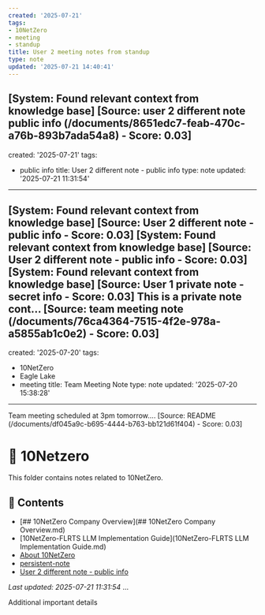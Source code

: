 ```yaml
---
created: '2025-07-21'
tags:
- 10NetZero
- meeting
- standup
title: User 2 meeting notes from standup
type: note
updated: '2025-07-21 14:40:41'
---
```



[System: Found relevant context from knowledge base]
[Source: user 2 different note   public info (/documents/8651edc7-feab-470c-a76b-893b7ada54a8) - Score: 0.03]
---
created: '2025-07-21'
tags:
- public info
title: User 2 different note - public info
type: note
updated: '2025-07-21 11:31:54'
---

[System: Found relevant context from knowledge base]
[Source: User 2 different note - public info - Score: 0.03]
[System: Found relevant context from knowledge base]
[Source: User 2 different note - public info - Score: 0.03]
[System: Found relevant context from knowledge base]
[Source: User 1 private note - secret info - Score: 0.03]
This is a private note cont...
[Source: team meeting note (/documents/76ca4364-7515-4f2e-978a-a5855ab1c0e2) - Score: 0.03]
---
created: '2025-07-20'
tags:
- 10NetZero
- Eagle Lake
- meeting
title: Team Meeting Note
type: note
updated: '2025-07-20 15:38:28'
---

Team meeting scheduled at 3pm tomorrow....
[Source: README (/documents/df045a9c-b695-4444-b763-bb121d61f404) - Score: 0.03]
# 📁 10Netzero

This folder contains notes related to 10NetZero.

## 📄 Contents

- [## 10NetZero Company Overview](## 10NetZero Company Overview.md)
- [10NetZero-FLRTS LLM Implementation Guide](10NetZero-FLRTS LLM Implementation Guide.md)
- [About 10NetZero](about-10netzero.md)
- [persistent-note](persistent-note.md)
- [User 2 different note - public info](user-2-different-note---public-info.md)

_Last updated: 2025-07-21 11:31:54_
...


Additional important details